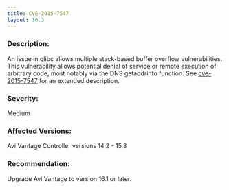 ```yaml
---
title: CVE-2015-7547
layout: 16.3
---
```

### Description:

An issue in glibc allows multiple stack-based buffer overflow vulnerabilities. This vulnerability allows potential denial of service or remote execution of arbitrary code, most notably via the DNS getaddrinfo function. See <a href="/docs/16.3/cve.mitre.org/cgi-bin/cvename.cgi?name=cve-2015-7547">cve-2015-7547</a> for an extended description.

### Severity:

Medium

### Affected Versions:

Avi Vantage Controller versions 14.2 - 15.3

### Recommendation:

Upgrade Avi Vantage to version 16.1 or later.
